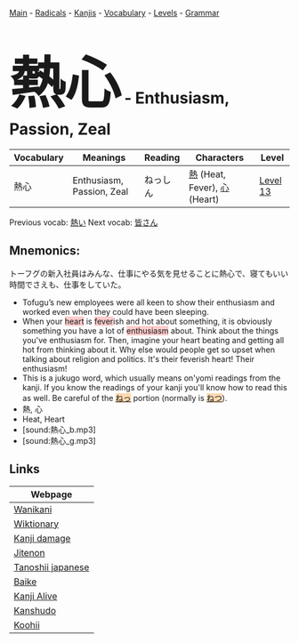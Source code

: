 <style> bigfont {font-size: 100px}</style>
[Main](../README.md) -
[Radicals](../radicals.md) -
[Kanjis](../kanjis.md) -
[Vocabulary](../vocabulary.md) -
[Levels](../levels.md) -
[Grammar](../grammar.md)
# <bigfont> 熱心</bigfont> - Enthusiasm, Passion, Zeal 

| Vocabulary | Meanings | Reading | Characters | Level |
| --- | --- | --- | --- | --- |
| 熱心 | Enthusiasm, Passion, Zeal | ねっしん |  [熱](../kanjis/熱.md) (Heat, Fever), [心](../kanjis/心.md) (Heart) | [Level 13](../levels/wk_level13.md) |

Previous vocab: [熱い](熱い.md) Next vocab: [皆さん](皆さん.md) 

## Mnemonics:
トーフグの新入社員はみんな、仕事にやる気を見せることに熱心で、寝てもいい時間でさえも、仕事をしていた。
* Tofugu’s new employees were all keen to show their enthusiasm and worked even when they could have been sleeping.
* When your <span style="background-color:#ffcccb"> heart</span> is <span style="background-color:#ffcccb"> fever</span>ish and hot about something, it is obviously something you have a lot of <span style="background-color:#ffcccb"> enthusiasm</span> about. Think about the things you've enthusiasm for. Then, imagine your heart beating and getting all hot from thinking about it. Why else would people get so upset when talking about religion and politics. It's their feverish heart! Their enthusiasm!
* This is a jukugo word, which usually means on'yomi readings from the kanji. If you know the readings of your kanji you'll know how to read this as well. Be careful of the <span style="background-color:#fed8b1"> [ねっ](https://jisho.org/search/ねっ)</span> portion (normally is <span style="background-color:#fed8b1"> [ねつ](https://jisho.org/search/ねつ)</span>).
* 熱, 心
* Heat, Heart
* [sound:熱心_b.mp3]
* [sound:熱心_g.mp3]


## Links 

| Webpage |
| --- |
| [Wanikani          ](https://www.wanikani.com/kanji/熱心) |
| [Wiktionary        ](https://en.wiktionary.org/wiki/熱心) |
| [Kanji damage      ](http://www.kanjidamage.com/kanji/search?utf8=✓&q=熱心) |
| [Jitenon           ](https://jitenon.com/kanji/熱心) |
| [Tanoshii japanese ](https://www.tanoshiijapanese.com/dictionary/kanji.cfm?k=熱心) |
| [Baike             ](https://baike.baidu.com/item/熱心) |
| [Kanji Alive       ](https://app.kanjialive.com/熱心) |
| [Kanshudo          ](https://www.kanshudo.com/searchmn?q=熱心) |
| [Koohii            ](https://kanji.koohii.com/study/kanji/熱心) |
